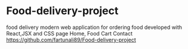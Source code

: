﻿# Food-delivery-project
 food delivery 
 modern web application for ordering food developed with React,JSX and CSS
 page
 Home, Food Cart Contact
 https://github.com/fartunali89/Food-delivery-project
 
